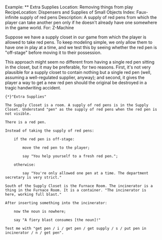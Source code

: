 Example: ** Extra Supplies
Location: Removing things from play
RecipeLocation: Dispensers and Supplies of Small Objects
Index: Faux-infinite supply of red pens
Description: A supply of red pens from which the player can take another pen only if he doesn't already have one somewhere in the game world.
For: Z-Machine

  
Suppose we have a supply closet in our game from which the player is allowed to take red pens. To keep modeling simple, we only allow them to have one in play at a time, and we test this by seeing whether the red pen is "off-stage" before moving it to their possession.

  
This approach might seem no different from having a single red pen sitting in the closet, but it may be preferable, for two reasons. First, it's not very plausible for a supply closet to contain nothing but a single red pen (well, assuming a well-regulated supplier, anyway); and second, it gives the player a way to get a new red pen should the original be destroyed in a tragic handwriting accident.

  

``` inform7
{*}"Extra Supplies"

The Supply Closet is a room. A supply of red pens is in the Supply Closet. Understand "pen" as the supply of red pens when the red pen is not visible.

There is a red pen.

Instead of taking the supply of red pens:

	if the red pen is off-stage:

		move the red pen to the player;

		say "You help yourself to a fresh red pen.";

	otherwise:

		say "You're only allowed one pen at a time. The department secretary is very strict."

South of the Supply Closet is the Furnace Room. The incinerator is a thing in the Furnace Room. It is a container. "The incinerator is here, working full blast."

After inserting something into the incinerator:

	now the noun is nowhere;

	say "A fiery blast consumes [the noun]!"

Test me with "get pen / i / get pen / get supply / s / put pen in incinerator / n / get pen".
```

